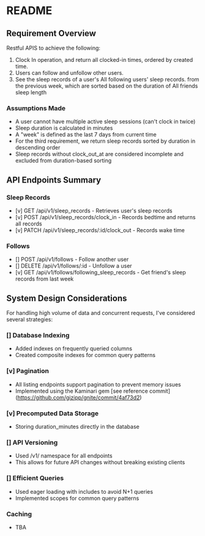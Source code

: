 # README

## Requirement Overview

Restful APIS to achieve the following:
 1. Clock In operation, and return all clocked-in times, ordered by created time. 
 2. Users can follow and unfollow other users. 
 3. See the sleep records of a user's All following users' sleep records. from the previous week, which are sorted based on the duration of All friends sleep length

### Assumptions Made

- A user cannot have multiple active sleep sessions (can't clock in twice)
- Sleep duration is calculated in minutes
- A "week" is defined as the last 7 days from current time
- For the third requirement, we return sleep records sorted by duration in descending order
- Sleep records without clock_out_at are considered incomplete and excluded from duration-based sorting

## API Endpoints Summary

### Sleep Records

- [v] GET /api/v1/sleep_records - Retrieves user's sleep records
- [v] POST /api/v1/sleep_records/clock_in - Records bedtime and returns all records
- [v] PATCH /api/v1/sleep_records/:id/clock_out - Records wake time

### Follows

- [] POST /api/v1/follows - Follow another user
- [] DELETE /api/v1/follows/:id - Unfollow a user
- [v] GET /api/v1/follows/following_sleep_records - Get friend's sleep records from last week

## System Design Considerations
For handling high volume of data and concurrent requests, I've considered several strategies:

### [] Database Indexing
- Added indexes on frequently queried columns
- Created composite indexes for common query patterns

### [v] Pagination
- All listing endpoints support pagination to prevent memory issues
- Implemented using the Kaminari gem [see reference commit]
(https://github.com/gizipp/gnite/commit/4af73d2)

### [v] Precomputed Data Storage
- Storing duration_minutes directly in the database

### [] API Versioning
- Used /v1/ namespace for all endpoints
- This allows for future API changes without breaking existing clients

### [] Efficient Queries
- Used eager loading with includes to avoid N+1 queries
- Implemented scopes for common query patterns

### Caching

- TBA